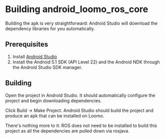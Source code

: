 # Building android_loomo_ros_core

Building the apk is very straightforward: Android Studio will download the dependency libraries for you automatically. 

## Prerequisites

1. Install [Android Studio](https://developer.android.com/studio)
1. Install the Android 5.1 SDK (API Level 22) and the Android NDK through the Android Studio SDK manager.

## Building

Open the project in Android Studio. It should automatically configure the project and begin downloading dependencies.

Click Build -> Make Project. Android Studio should build the project and produce an apk that can be installed on Loomo.

There's nothing more to it: ROS does not need to be installed to build this project as all the dependencies are pulled down via rosjava.